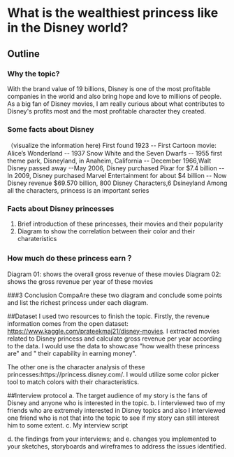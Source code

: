 # What is the wealthiest princess like in the Disney world?

## Outline

### Why the topic?
With the brand value of 19 billions, Disney is one of the most profitable companies in the world and also bring hope and love to millions of people. As a big fan of Disney movies, I am really curious about what contributes to Disney's profits most and the most profitable character they created.

### Some facts about Disney
（visualize the information here) First found 1923 -- First Cartoon movie: Alice’s Wonderland -- 1937  Snow White and the Seven Dwarfs --  1955 first theme park, Disneyland, in Anaheim, California -- December 1966,Walt Disney passed away 
--May 2006, Disney purchased Pixar for $7.4 billion -- In 2009, Disney purchased Marvel Entertainment for about $4 billion -- Now Disney revenue $69.570 billion, 800 Disney Characters,6 Dsineyland
Among all the characters, princess is an important series

### Facts about Disney princesses
1. Brief introduction of these princesses, their movies and their popularity 
2. Diagram to show the correlation between their color and their charateristics

### How much do these princess earn？
Diagram 01: shows the overall gross revenue of these movies
Diagram 02: shows the gross revenue per year of these movies

###3 Conclusion
CompaAre these two diagram and conclude some points and list the richest princess under each diagram.

##Dataset
I used two resources to finish the topic. Firstly, the revenue information comes from the open dataset: https://www.kaggle.com/prateekmaj21/disney-movies. I extracted movies related to Disney princess and calculate gross revenue per year according to the data. I would use the data to showcase ”how wealth these princess are" and " their capability in earning money". 
<p>The other one is the character analysis of these princesses:https://princess.disney.com/. I would utilize some color picker tool to match colors with their characteristics. 

##Interview protocol
a. The target audience of my story is the fans of Disney and anyone who is interested in the topic. 
b. I interviewed two of my friends who are extremely interested in Disney topics and also I interviewed one friend who is not that into the topic to see if my story can still interest him to some extent.
c. My interview script

d. the findings from your interviews; and 
e. changes you implemented to your sketches, storyboards and wireframes to address the issues identified.
